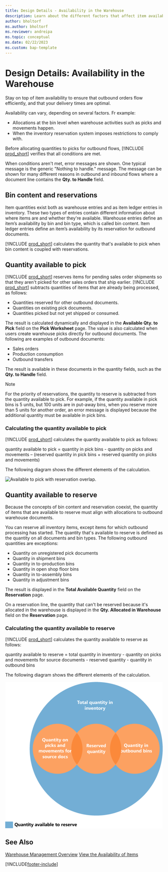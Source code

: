 ```yaml
---
title: Design Details - Availability in the Warehouse
description: Learn about the different factors that affect item availability in your warehouse.
author: bholtorf
ms.author: bholtorf
ms.reviewer: andreipa
ms.topic: conceptual
ms.date: 02/22/2023
ms.custom: bap-template
---
```

# Design Details: Availability in the Warehouse

Stay on top of item availability to ensure that outbound orders flow efficiently, and that your delivery times are optimal.  

Availability can vary, depending on several factors. Fr example:

* Allocations at the bin level when warehouse activities such as picks and movements happen.
* When the inventory reservation system imposes restrictions to comply with.

Before allocating quantities to picks for outbound flows, [!INCLUDE [prod_short](includes/prod_short.md)] verifies that all conditions are met.

When conditions aren't met, error messages are shown. One typical message is the generic "Nothing to handle." message. The message can be shown for many different reasons in outbound and inbound flows where a document line contains the **Qty. to Handle** field.

## Bin content and reservations  

Item quantities exist both as warehouse entries and as item ledger entries in inventory. These two types of entries contain different information about where items are and whether they're available. Warehouse entries define an item’s availability by bin and bin type, which is called bin content. Item ledger entries define an item’s availability by its reservation for outbound documents.  

[!INCLUDE [prod_short](includes/prod_short.md)] calculates the quantity that's available to pick when bin content is coupled with reservations.  

## Quantity available to pick  

[!INCLUDE [prod_short](includes/prod_short.md)] reserves items for pending sales order shipments so that they aren't picked for other sales orders that ship earlier. [!INCLUDE [prod_short](includes/prod_short.md)] subtracts quantities of items that are already being processed, as follows:

* Quantities reserved for other outbound documents.
* Quantities on existing pick documents.
* Quantities picked but not yet shipped or consumed.  

The result is calculated dynamically and displayed in the **Available Qty. to Pick** field on the **Pick Worksheet** page. The value is also calculated when users create warehouse picks directly for outbound documents. The following are examples of outbound documents:

* Sales orders
* Production consumption
* Outbound transfers

The result is available in these documents in the quantity fields, such as the **Qty. to Handle** field.  

> [!NOTE]  
> For the priority of reservations, the quantity to reserve is subtracted from the quantity available to pick. For example, if the quantity available in pick bins is 5 units, but 100 units are in put-away bins, when you reserve more than 5 units for another order, an error message is displayed because the additional quantity must be available in pick bins.  

### Calculating the quantity available to pick  

[!INCLUDE [prod_short](includes/prod_short.md)] calculates the quantity available to pick as follows:  

quantity available to pick = quantity in pick bins - quantity on picks and movements – (reserved quantity in pick bins + reserved quantity on picks and movements)  

The following diagram shows the different elements of the calculation.  

![Available to pick with reservation overlap.](media/design_details_warehouse_management_availability_2.png "Available to pick with reservation overlap")  

## Quantity available to reserve

Because the concepts of bin content and reservation coexist, the quantity of items that are available to reserve must align with allocations to outbound warehouse documents.  

You can reserve all inventory items, except items for which outbound processing has started. The quantity that's available to reserve is defined as the quantity on all documents and bin types. The following outbound quantities are exceptions:  

* Quantity on unregistered pick documents  
* Quantity in shipment bins  
* Quantity in to-production bins  
* Quantity in open shop floor bins  
* Quantity in to-assembly bins  
* Quantity in adjustment bins  

The result is displayed in the **Total Available Quantity** field on the **Reservation** page.  

On a reservation line, the quantity that can't be reserved because it's allocated in the warehouse is displayed in the **Qty. Allocated in Warehouse** field on the **Reservation** page.  

### Calculating the quantity available to reserve

[!INCLUDE [prod_short](includes/prod_short.md)] calculates the quantity available to reserve as follows:  

quantity available to reserve = total quantity in inventory - quantity on picks and movements for source documents - reserved quantity - quantity in outbound bins  

The following diagram shows the different elements of the calculation.  

![Avaliable to reserve per warehouse allocation.](media/design_details_warehouse_management_availability_3.png "Avaliable to reserve per warehouse allocation")  

## See Also  

[Warehouse Management Overview](design-details-warehouse-management.md)
[View the Availability of Items](inventory-how-availability-overview.md)


[!INCLUDE[footer-include](includes/footer-banner.md)]
